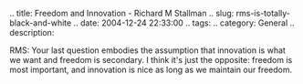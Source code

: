 .. title: Freedom and Innovation - Richard M Stallman
.. slug: rms-is-totally-black-and-white
.. date: 2004-12-24 22:33:00
.. tags:
.. category: General
.. description:

RMS: Your last question embodies the assumption that innovation is what we want
and freedom is secondary. I think it's just the opposite: freedom is most
important, and innovation is nice as long as we maintain our freedom.